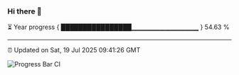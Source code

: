 ### Hi there 👋

⏳ Year progress { ████████████████▁▁▁▁▁▁▁▁▁▁▁▁▁▁ } 54.63 %

---

⏰ Updated on Sat, 19 Jul 2025 09:41:26 GMT

![Progress Bar CI](https://github.com/IshwaranRudhara/GIT-ACTION/workflows/Progress%20Bar%20CI/badge.svg)
